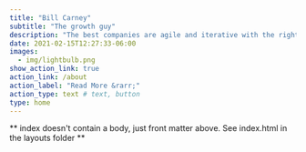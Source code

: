 ```yaml
---
title: "Bill Carney"
subtitle: "The growth guy"
description: "The best companies are agile and iterative with the right mix of innovative strategic thinking, creative thinking/design, & data-driven decision-making."
date: 2021-02-15T12:27:33-06:00
images:
  - img/lightbulb.png
show_action_link: true
action_link: /about
action_label: "Read More &rarr;"
action_type: text # text, button
type: home
---
```


** index doesn't contain a body, just front matter above.
See index.html in the layouts folder **
